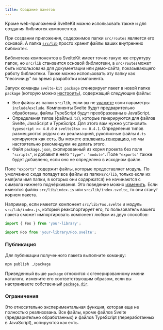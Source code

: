 ```yaml
---
title: Создание пакетов
---
```


Кроме web-приложений SvelteKit можно использовать также и для создания библиотек компонентов.

При создании приложения, содержимое папки `src/routes` является его основой. А папка [`src/lib`](#moduli-$lib) просто хранит файлы ваших внутренних библиотек.

Библиотека компонентов в SvelteKit имеет точно такую же структуру папок, но `src/lib` становится основой библиотеки, а `src/routes`может быть использована для документации или демо-сайта, показывающего работу библиотеки. Также можно использовать эту папку как "песочницу" во время разработки компонента.

Запуск команды `svelte-kit package` сгенерирует пакет в новой папке `package` (которую можно [настроить](#konfiguracziya-package)), содержащий следующие файлы:

- Все файлы из папки `src/lib`, если вы не [укажете](#konfiguracziya-package) свои параметры `include`/`exclude`. Компоненты Svelte будут предварительно обработаны, файлы TypeScript будут преобразованы в JavaScript.
- Определения типов (файлы`d.ts`), которые генерируются для файлов Svelte, JavaScript и TypeScript. Для этого вам нужно установить `typescript >= 4.0.0` и `svelte2tsx >= 0.4.1`. Определения типов размещаются рядом с их реализацией, рукописные файлы `d.ts` копируются как есть. Вы можете [отключить генерацию](#konfiguracziya-package), но мы настоятельно рекомендуем не делать этого.
- Файл `package.json`, скопированный из корня проекта без поля `"scripts"`, и добавит в него `"type": "module"`. Поле `"exports"` также будет добавлено, если оно не определено в исходном файле.

Поле `"exports"` содержит файлы, которые предоставляет модуль. По умолчанию сюда попадут все файлы из папки`src/lib`, только если их имя(или имя папки, в которых они содержатся) не начинаются с символа нижнего подчёркивания. Это поведение можно [изменить](#konfiguracziya-package). Если имеются файлы `src/lib/index.js` или `src/lib/index.svelte`, то они станут  корнем пакета.

Например, если имеется компонент `src/lib/Foo.svelte` и модуль `src/lib/index.js`, который реэкспортирует его, то пользователь вашего пакета сможет импортировать компонент любым из двух способов:

```js
import { Foo } from 'your-library';
```

```js
import Foo from 'your-library/Foo.svelte';
```

### Публикация

Для публикации полученного пакета выполните команду:

```sh
npm publish ./package
```
Приведенный выше `package` относится к сгенерированному имени каталога, измените его соответствующим образом, если вы настраиваете собственный [`package.dir`](#konfiguracziya-package).

### Ограничения

Это относительно экспериментальная функция, которая еще не полностью реализована. Все файлы, кроме файлов Svelte (предварительно обработанных) и файлов TypeScript (переработанных в JavaScript), копируются как есть.

